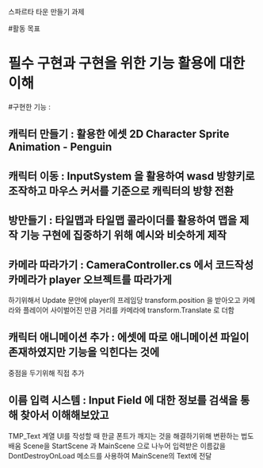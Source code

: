 스파르타 타운 만들기 과제

#활동 목표
# 필수 구현과 구현을 위한 기능 활용에 대한 이해

#구현한 기능 : 
## 캐릭터 만들기 : 활용한 에셋 2D Character Sprite Animation - Penguin

## 캐릭터 이동 : InputSystem 을 활용하여 wasd 방향키로 조작하고 마우스 커서를 기준으로 캐릭터의 방향 전환

## 방만들기 : 타일맵과 타일맵 콜라이더를 활용하여 맵을 제작 기능 구현에 집중하기 위해 예시와 비슷하게 제작

## 카메라 따라가기 : CameraController.cs 에서 코드작성 카메라가 player 오브젝트를 따라가게
하기위해서 Update 문안에 player의 프레임당 transform.position 을 받아오고 카메라와 플레이어 사이벌어진 만큼 거리를 카메라에 transform.Translate 로 더함

## 캐릭터 애니메이션 추가 : 에셋에 따로 애니메이션 파일이 존재하였지만 기능을 익힌다는 것에
중점을 두기위해 직접 추가

## 이름 입력 시스템 : Input Field 에 대한 정보를 검색을 통해 찾아서 이해해보았고 
TMP_Text 계열 UI를 작성할 때 한글 폰트가 깨지는 것을 해결하기위해 변환하는 법도 배움 
Scene을 StartScene 과 MainScene 으로 나누어 입력받은 이름값을 DontDestroyOnLoad 메소드를 사용하여 MainScene의 Text에 전달

